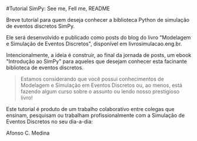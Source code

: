 #Tutorial SimPy: See me, Fell me, README

Breve tutorial para quem deseja conhecer a biblioteca Python de simulação de eventos discretos SimPy.

Ele será desenvolvido e publicado como posts do blog do livro "Modelagem e Simulação de Eventos Discretos", disponível em livrosimulacao.eng.br.

Intencionalmente, a ideia é construir, ao final da jornada de posts, um ebook "Introdução ao SimPy" para aqueles que desejam conhecer esta facinante biblioteca de eventos discretos.

> Estamos considerando que você possui conhecimentos de Modelagem e Simulação em Eventos Discretos ou, ao menos, está fazendo algum curso sobre o assunto ou lendo nosso prestigioso livro!

Este tutorial é produto de um trabalho colaborativo entre colegas que ensinam, pesquisam ou trabalham profissionalmente com a Simulação de Eventos Discretos no seu dia-a-dia: 

Afonso C. Medina

